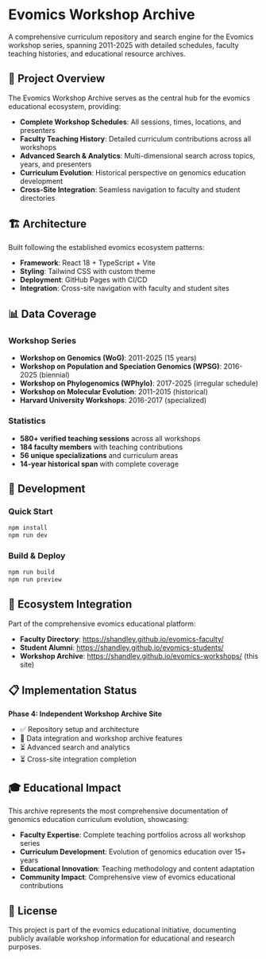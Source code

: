 # Evomics Workshop Archive

A comprehensive curriculum repository and search engine for the Evomics workshop series, spanning 2011-2025 with detailed schedules, faculty teaching histories, and educational resource archives.

## 🎯 Project Overview

The Evomics Workshop Archive serves as the central hub for the evomics educational ecosystem, providing:

- **Complete Workshop Schedules**: All sessions, times, locations, and presenters
- **Faculty Teaching History**: Detailed curriculum contributions across all workshops  
- **Advanced Search & Analytics**: Multi-dimensional search across topics, years, and presenters
- **Curriculum Evolution**: Historical perspective on genomics education development
- **Cross-Site Integration**: Seamless navigation to faculty and student directories

## 🏗️ Architecture

Built following the established evomics ecosystem patterns:
- **Framework**: React 18 + TypeScript + Vite
- **Styling**: Tailwind CSS with custom theme
- **Deployment**: GitHub Pages with CI/CD
- **Integration**: Cross-site navigation with faculty and student sites

## 📊 Data Coverage

### Workshop Series
- **Workshop on Genomics (WoG)**: 2011-2025 (15 years)
- **Workshop on Population and Speciation Genomics (WPSG)**: 2016-2025 (biennial)
- **Workshop on Phylogenomics (WPhylo)**: 2017-2025 (irregular schedule)
- **Workshop on Molecular Evolution**: 2011-2015 (historical)
- **Harvard University Workshops**: 2016-2017 (specialized)

### Statistics
- **580+ verified teaching sessions** across all workshops
- **184 faculty members** with teaching contributions
- **56 unique specializations** and curriculum areas
- **14-year historical span** with complete coverage

## 🚀 Development

### Quick Start
```bash
npm install
npm run dev
```

### Build & Deploy
```bash
npm run build
npm run preview
```

## 🔗 Ecosystem Integration

Part of the comprehensive evomics educational platform:

- **Faculty Directory**: https://shandley.github.io/evomics-faculty/
- **Student Alumni**: https://shandley.github.io/evomics-students/
- **Workshop Archive**: https://shandley.github.io/evomics-workshops/ (this site)

## 📋 Implementation Status

**Phase 4: Independent Workshop Archive Site**
- ✅ Repository setup and architecture
- 🚧 Data integration and workshop archive features
- ⏳ Advanced search and analytics
- ⏳ Cross-site integration completion

## 🎓 Educational Impact

This archive represents the most comprehensive documentation of genomics education curriculum evolution, showcasing:

- **Faculty Expertise**: Complete teaching portfolios across all workshop series
- **Curriculum Development**: Evolution of genomics education over 15+ years
- **Educational Innovation**: Teaching methodology and content adaptation
- **Community Impact**: Comprehensive view of evomics educational contributions

## 📄 License

This project is part of the evomics educational initiative, documenting publicly available workshop information for educational and research purposes.